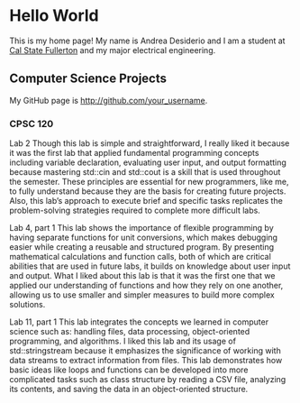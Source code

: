 # Hello World

This is my home page! My name is Andrea Desiderio and I am a student at [Cal State Fullerton](http://www.fullerton.edu/) and my major electrical engineering.

## Computer Science Projects

My GitHub page is http://github.com/your_username.

### CPSC 120

Lab 2
Though this lab is simple and straightforward, I really liked it because it was the first lab that applied fundamental programming concepts including variable declaration, evaluating user input, and output formatting because mastering std::cin and std::cout is a skill that is used throughout the semester. These principles are essential for new programmers, like me, to fully understand because they are the basis for creating future projects. Also, this lab’s approach to execute brief and specific tasks replicates the problem-solving strategies required to complete more difficult labs. 

Lab 4, part 1 
This lab shows the importance of flexible programming by having separate functions for unit conversions, which makes debugging easier while creating a reusable and structured program. By presenting mathematical calculations and function calls, both of which are critical abilities that are used in future labs, it builds on knowledge about user input and output. What I liked about this lab is that it was the first one that we applied our understanding of functions and how they rely on one another, allowing us to use smaller and simpler measures to build more complex solutions. 

Lab 11, part 1 
This lab integrates the concepts we learned in computer science such as: handling files, data processing, object-oriented programming, and algorithms. I liked this lab and its usage of std::stringstream because it emphasizes the significance of working with data streams to extract information from files. This lab demonstrates how basic ideas like loops and functions can be developed into more complicated tasks such as class structure by reading a CSV file, analyzing its contents, and saving the data in an object-oriented structure.
